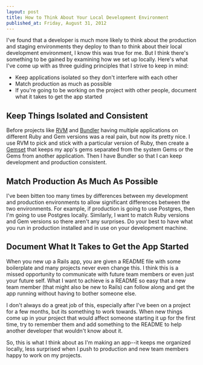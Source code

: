 ```yaml
---
layout: post
title: How to Think About Your Local Development Environment
published_at: Friday, August 31, 2012
---
```


I've found that a developer is much more likely to think about the production and staging environments they deploy to than to think about their local development environment, I know this was true for me. But I think there's something to be gained by examining how we set up locally. Here's what I've come up with as three guiding principles that I strive to keep in mind:

* Keep applications isolated so they don't interfere with each other
* Match production as much as possible
* If you're going to be working on the project with other people, document what it takes to get the app started

Keep Things Isolated and Consistent
-----------------------------------

Before projects like [RVM](https://rvm.io/) and [Bundler](http://gembundler.com/) having multiple applications on different Ruby and Gem versions was a real pain, but now its pretty nice. I use RVM to pick and stick with a particular version of Ruby, then create a [Gemset](https://rvm.io/gemsets/basics/) that keeps my app's gems separated from the system Gems or the Gems from another application. Then I have Bundler so that I can keep development and production consistent.

Match Production As Much As Possible
------------------------------------

I've been bitten too many times by differences between my development and production environments to allow significant differences between the two environments. For example, if production is going to use Postgres, then I'm going to use Postgres locally. Similarly, I want to match Ruby versions and Gem versions so there aren't any surprises. Do your best to have what you run in production installed and in use on your development machine.

Document What It Takes to Get the App Started
---------------------------------------------

When you new up a Rails app, you are given a README file with some boilerplate and many projects never even change this. I think this is a missed opportunity to communicate with future team members or even just your future self. What I want to achieve is a README so easy that a new team member (that might also be new to Rails) can follow along and get the app running without having to bother someone else.

I don't always do a great job of this, especially after I've been on a project for a few months, but its something to work towards. When new things come up in your project that would affect someone starting it up for the first time, try to remember them and add something to the README to help another developer that wouldn't know about it.

So, this is what I think about as I'm making an app--it keeps me organized locally, less surprised when I push to production and new team members happy to work on my projects.
